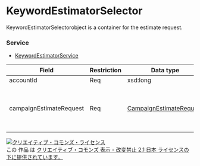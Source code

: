 # KeywordEstimatorSelector
KeywordEstimatorSelectorobject is a container for the estimate request.
### Service
+ [KeywordEstimatorService](../services/KeywordEstimatorService.md)

| Field | Restriction | Data type | Description | 
|---|---|---|---|
| accountId| Req| xsd:long| Account ID |
| campaignEstimateRequest| Req| <a href="../data/CampaignEstimateRequest.md">CampaignEstimateRequest</a>| Container that stores campaign which will be estimated. |
<a rel="license" href="http://creativecommons.org/licenses/by-nd/2.1/jp/"><img alt="クリエイティブ・コモンズ・ライセンス" style="border-width:0" src="https://i.creativecommons.org/l/by-nd/2.1/jp/88x31.png" /></a><br />この 作品 は <a rel="license" href="http://creativecommons.org/licenses/by-nd/2.1/jp/">クリエイティブ・コモンズ 表示 - 改変禁止 2.1 日本 ライセンスの下に提供されています。</a>
